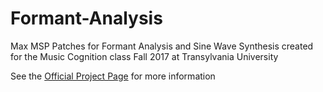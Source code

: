 # Formant-Analysis

Max MSP Patches for Formant Analysis and Sine Wave Synthesis created for the Music Cognition class Fall 2017 at Transylvania University

See the [Official Project Page](www.brendev.co/max-formant-analyzer) for more information
